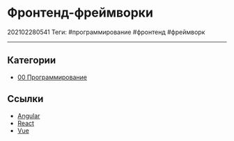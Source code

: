 # Фронтенд-фреймворки

202102280541
Теги: #программирование #фронтенд #фреймворк 
___

## Категории

* [00 Программирование](00%20%D0%9F%D1%80%D0%BE%D0%B3%D1%80%D0%B0%D0%BC%D0%BC%D0%B8%D1%80%D0%BE%D0%B2%D0%B0%D0%BD%D0%B8%D0%B5.md)

## Ссылки

* [Angular](Angular.md)
* [React](React.md)
* [Vue](Vue.md)